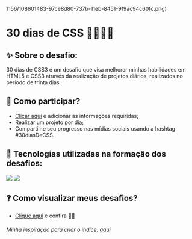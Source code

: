 <a href="https://user-images.githubusercontent.com/75141156/108601483-97ce8d80-737b-11eb-8451-9f9ac94c60fc.png"></a>1156/108601483-97ce8d80-737b-11eb-8451-9f9ac94c60fc.png)

# 30 dias de CSS 🚀👩🏼‍💻

## ✨ Sobre o desafio:
30 dias de CSS3 é um desafio que visa melhorar minhas habilidades em HTML5 e CSS3 através da realização de projetos diários, realizados no período de trinta dias. 

## 🤔 Como participar?
<ul>
  <li><a href="https://github.com/MilenaCarecho/30diasDeCSS/issues/1">Clicar aqui</a> e adicionar as informações requiridas;</li>
  <li>Realizar um projeto por dia;</li>
  <li>Compartilhe seu progresso nas mídias sociais usando a hashtag #30diasDeCSS.</li>
</ul>

## 📎 Tecnologias utilizadas na formação dos desafios:
<a href="https://devdocs.io/html/"><img src="https://img.shields.io/badge/HTML5-E34F26?style=for-the-badge&logo=html5&logoColor=white"></a> <a href="https://devdocs.io/css/"><img src="https://img.shields.io/badge/CSS3-1572B6?style=for-the-badge&logo=css3&logoColor=white"></a>

## ❓ Como visualizar meus desafios?
<ul>
  <li><a href="https://nataliakrein.github.io/30diasDeCSS/">Clique aqui</a> e confira 🤩💖</li>
</ul>
<h6>Minha inspiração para criar o indice: <a href="https://github.com/IzabellaRibeiro/30diasDeCSS">aqui</a><h6>

